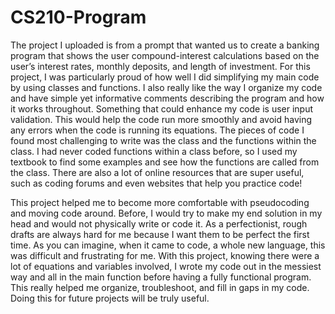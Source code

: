 # CS210-Program
The project I uploaded is from a prompt that wanted us to create a banking program that shows the user compound-interest calculations based on the user’s interest rates, monthly deposits, and length of investment. For this project, I was particularly proud of how well I did simplifying my main code by using classes and functions. I also really like the way I organize my code and have simple yet informative comments describing the program and how it works throughout. Something that could enhance my code is user input validation. This would help the code run more smoothly and avoid having any errors when the code is running its equations. The pieces of code I found most challenging to write was the class and the functions within the class. I had never coded functions within a class before, so I used my textbook to find some examples and see how the functions are called from the class. There are also a lot of online resources that are super useful, such as coding forums and even websites that help you practice code!

This project helped me to become more comfortable with pseudocoding and moving code around. Before, I would try to make my end solution in my head and would not physically write or code it. As a perfectionist, rough drafts are always hard for me because I want them to be perfect the first time. As you can imagine, when it came to code, a whole new language, this was difficult and frustrating for me. With this project, knowing there were a lot of equations and variables involved, I wrote my code out in the messiest way and all in the main function before having a fully functional program. This really helped me organize, troubleshoot, and fill in gaps in my code. Doing this for future projects will be truly useful.
